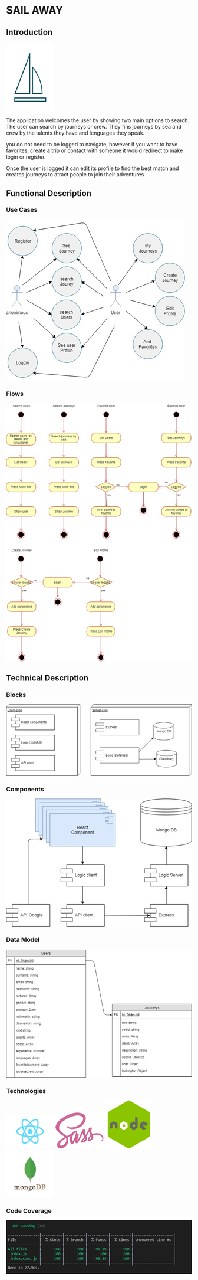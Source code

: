 # SAIL AWAY

## Introduction

<img src="images/logo.png" alt="logo" width="130px" />

The application welcomes the user by showing two main options to search. The user can search by journeys or crew. They fins journeys by sea and crew by the talents they have and lenguages they speak.

you do not need to be logged to navigate, however if you want to have favorites, create a trip or contact with someone it would redirect to make login or register.

Once the user is logged it can edit its profile to find the best match and creates journeys to atract people to join their adventures

## Functional Description

### Use Cases

![User Casess](images/use-case.jpg)

### Flows

![List Videos Flow](images/flow-diagram.jpg)

## Technical Description

### Blocks

![Blocks](images/blocks.jpg)

### Components

![Components](images/components.jpg)

### Data Model

![Data Model](images/data-model.jpg)

### Technologies

<div>
<img src="images/logos/react.png" alt="react" width="130px" />

<img src="images/logos/sass.png" alt="sass" width="130px" />

<img src="images/logos/node.png" alt="node" width="130px" />

<img src="images/logos/mongo.png" alt="mongo" width="130px" />
</div>


### Code Coverage

![Code Coverage](images/test.png)